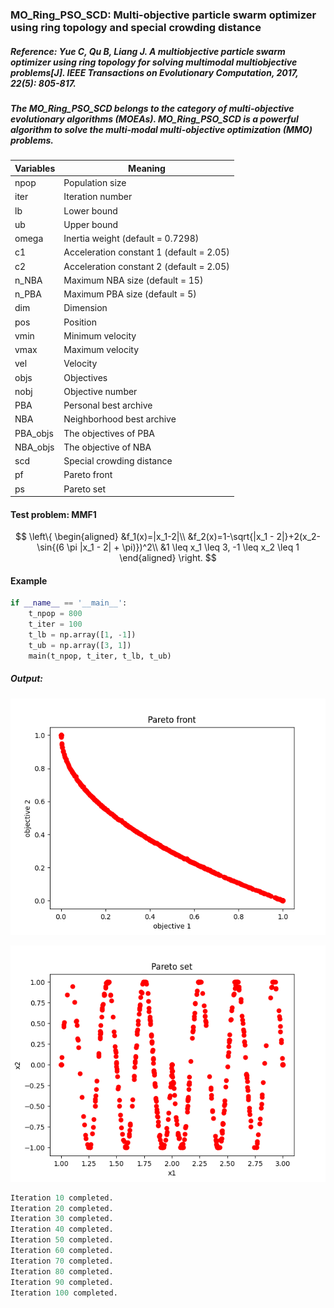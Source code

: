 ### MO_Ring_PSO_SCD: Multi-objective particle swarm optimizer using ring topology and special crowding distance

##### Reference: Yue C, Qu B, Liang J. A multiobjective particle swarm optimizer using ring topology for solving multimodal multiobjective problems[J]. IEEE Transactions on Evolutionary Computation, 2017, 22(5): 805-817.

##### The MO_Ring_PSO_SCD belongs to the category of multi-objective evolutionary algorithms (MOEAs). MO_Ring_PSO_SCD is a powerful algorithm to solve the multi-modal multi-objective optimization (MMO) problems.

| Variables | Meaning                                  |
| --------- | ---------------------------------------- |
| npop      | Population size                          |
| iter      | Iteration number                         |
| lb        | Lower bound                              |
| ub        | Upper bound                              |
| omega     | Inertia weight (default = 0.7298)        |
| c1        | Acceleration constant 1 (default = 2.05) |
| c2        | Acceleration constant 2 (default = 2.05) |
| n_NBA     | Maximum NBA size (default = 15)          |
| n_PBA     | Maximum PBA size (default = 5)           |
| dim       | Dimension                                |
| pos       | Position                                 |
| vmin      | Minimum velocity                         |
| vmax      | Maximum velocity                         |
| vel       | Velocity                                 |
| objs      | Objectives                               |
| nobj      | Objective number                         |
| PBA       | Personal best archive                    |
| NBA       | Neighborhood best archive                |
| PBA_objs  | The objectives of PBA                    |
| NBA_objs  | The objective of NBA                     |
| scd       | Special crowding distance                |
| pf        | Pareto front                             |
| ps        | Pareto set                               |

#### Test problem: MMF1



$$
\left\{
\begin{aligned}
&f_1(x)=|x_1-2|\\
&f_2(x)=1-\sqrt{|x_1 - 2|}+2(x_2-\sin{(6 \pi |x_1 - 2| + \pi)})^2\\
&1 \leq x_1 \leq 3, -1 \leq x_2 \leq 1
\end{aligned}
\right.
$$



#### Example

```python
if __name__ == '__main__':
    t_npop = 800
    t_iter = 100
    t_lb = np.array([1, -1])
    t_ub = np.array([3, 1])
    main(t_npop, t_iter, t_lb, t_ub)
```

##### Output:

![](https://github.com/Xavier-MaYiMing/MO_Ring_PSO_SCD/blob/main/Pareto%20front.png)

![](https://github.com/Xavier-MaYiMing/MO_Ring_PSO_SCD/blob/main/Pareto%20set.png)

```python
Iteration 10 completed.
Iteration 20 completed.
Iteration 30 completed.
Iteration 40 completed.
Iteration 50 completed.
Iteration 60 completed.
Iteration 70 completed.
Iteration 80 completed.
Iteration 90 completed.
Iteration 100 completed.
```

